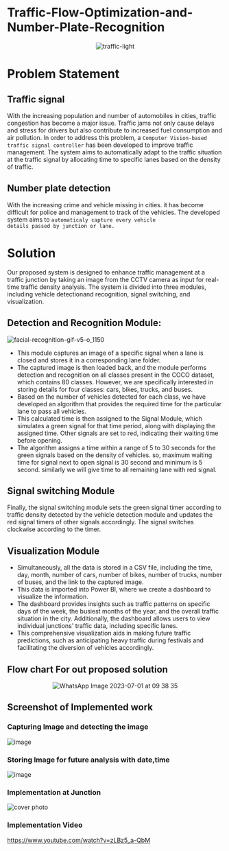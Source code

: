 # Traffic-Flow-Optimization-and-Number-Plate-Recognition

<div align="center">
  
![traffic-light](https://github.com/RNVALA/Traffic-Flow-Optimization-and-Number-Plate-Recognition-/assets/112707550/24db5ee6-601d-4c78-8ca1-3a566fa5f789)

</div>

# Problem Statement

## Traffic signal
With the increasing population and number of automobiles in cities, traffic congestion has become a major issue. Traffic jams not only cause delays and stress for drivers but also contribute to increased fuel consumption and air pollution. In order to address this problem, a <code>Computer Vision-based traffic signal controller</code> has been developed to improve traffic management. The system aims to automatically adapt to the traffic situation at the traffic signal by allocating time to specific lanes based on the density of traffic.


## Number plate detection

With the increasing crime and vehicle missing in cities. it has become  difficult for police and management to  track of the vehicles. The developed system aims to <code>automaticaly capture every vehicle details passed by junction or lane.</code>

# Solution
Our proposed system is designed to enhance traffic management at a traffic junction by taking an image from the CCTV camera as input for real-time traffic density analysis. The system is divided into three modules, including vehicle detectionand recognition,  signal switching, and visualization.

##  Detection and Recognition Module:

![facial-recognition-gif-v5-o_1150](https://github.com/RNVALA/Traffic-Flow-Optimization-and-Number-Plate-Recognition-/assets/112707550/9e47a0eb-3671-4f0c-bee8-9d153a9187f0)

- This module captures an image of a specific signal when a lane is closed and stores it in a corresponding lane folder.
- The captured image is then loaded back, and the module performs detection and recognition on all classes present in the COCO dataset, which contains 80 classes.
  However, we are specifically interested in storing details for four classes: cars, bikes, trucks, and buses.
- Based on the number of vehicles detected for each class, we have developed an algorithm that provides the required time for the particular lane to pass all vehicles.
- This calculated time is then assigned to the Signal Module, which simulates a green signal for that time period, along with displaying the assigned time.
 Other signals are set to red, indicating their waiting time before opening.
- The algorithm assigns a time within a range of 5 to 30 seconds for the green signals based on the density of vehicles. so, maximum waiting time for signal next to open signal is 30 second and minimum is 5 second. similarly we will give time to all remaining lane with red signal.
  
## Signal switching Module
Finally, the signal switching module sets the green signal timer according to traffic density detected by the vehicle detection module and updates the red signal timers of other signals accordingly. The signal switches clockwise  according to the timer.

## Visualization Module
- Simultaneously, all the data is stored in a CSV file, including the time, day, month, number of cars, number of bikes, number of trucks, number of buses, and the link to the captured image.
- This data is imported into Power BI, where we create a dashboard to visualize the information.
- The dashboard provides insights such as traffic patterns on specific days of the week, the busiest months of the year, and the overall traffic situation in the city.
Additionally, the dashboard allows users to view individual junctions' traffic data, including specific lanes.
- This comprehensive visualization aids in making future traffic predictions, such as anticipating heavy traffic during festivals and facilitating the diversion of vehicles accordingly.


## Flow chart For out proposed solution

<div align="center">
  
![WhatsApp Image 2023-07-01 at 09 38 35](https://github.com/RNVALA/Traffic-Flow-Optimization-and-Number-Plate-Recognition-/assets/112707550/b1e24760-d482-49d4-9bbc-74eee7e3ba15)
</div>

## Screenshot of Implemented work

### Capturing Image and detecting the image

![image](https://github.com/RNVALA/Traffic-Flow-Optimization-and-Number-Plate-Recognition-/assets/112707550/98a67734-13b2-4479-b59a-92594f4bbec9)

### Storing Image for future analysis with date,time

![image](https://github.com/RNVALA/Traffic-Flow-Optimization-and-Number-Plate-Recognition-/assets/112707550/cfb310e6-5da7-4ddc-89f1-89b53b2caddd)

### Implementation at Junction
![cover photo](https://github.com/RNVALA/Traffic-Flow-Optimization-and-Number-Plate-Recognition-/assets/112707550/ca6cba84-f136-48e1-81fc-1bd426fb7a2a)

### Implementation Video 

https://www.youtube.com/watch?v=zLBz5_a-QbM





